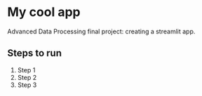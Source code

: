 # My cool app

Advanced Data Processing final project: creating a streamlit app.

## Steps to run

1. Step  1
2. Step 2
3. Step 3
